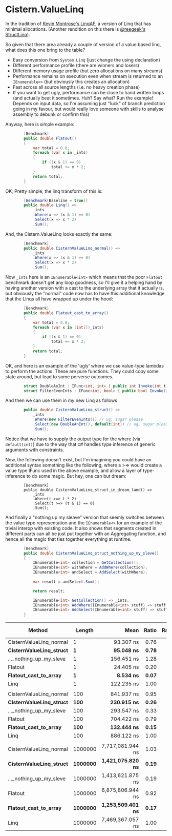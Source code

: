 # Cistern.ValueLinq

In the tradition of [Kevin Montrose's LinqAF](https://github.com/kevin-montrose/LinqAF), a version of Linq that has minimal allocations. (Another rendition on this there is [@reegeek's StructLinq](https://github.com/reegeek/StructLinq)).

So given that there area already a couple of version of a value based linq, what does this one bring to the table?

- Easy conversion from `System.Linq` (just change the using declaration)
- Different performance profile (there are winners and losers)
- Different memory usage profile (but zero allocations on many streams)
- Performance remains on execution even when stream is returned to an `IEnumerable<>` (but obviously this creates an allocation)
- Fast across all source lengths (i.e. no heavy creation phase)
- If you want to get ugly, performance can be close to hand written loops (and actually beat it sometimes. Huh? Say what? Run the example! Depends on input data, so I'm assuming just "luck" of branch prediction going in my favour, but would really love someone with skills to analyse assembly to debunk or confirm this)

Anyway, here is simple example:


```csharp
        [Benchmark]
        public double Flatout()
        {
            var total = 0.0;
            foreach (var x in _ints)
            {
                if ((x & 1) == 0)
                    total += x * 2;
            }
            return total;
        }
```

OK; Pretty simple, the linq transform of this is:

```csharp
        [Benchmark(Baseline = true)]
        public double Linq() =>
            _ints
            .Where(x => (x & 1) == 0)
            .Select(x => x * 2)
            .Sum();
```

And, the Cistern.ValueLinq looks exactly the same:

```csharp
        [Benchmark]
        public double CisternValueLinq_normal() =>
            _ints
            .Where(x => (x & 1) == 0)
            .Select(x => x * 2)
            .Sum();
```

Now `_ints` here is an `IEnumerable<int>` which means that the poor `Flatout` benchmark doesn't get any loop goodness, so I'll give it a helping hand by having another version with a cast to the underlying array that it actually is, but obviously the "normal" code now has to have this additional knowledge that the Linqs all have wrapped up under the hood:

```csharp
        [Benchmark]
        public double Flatout_cast_to_array()
        {
            var total = 0.0;
            foreach (var x in (int[])_ints)
            {
                if ((x & 1) == 0)
                    total += x * 2;
            }
            return total;
        }
```

OK, and here is an example of the 'ugly' where we use value-type lambdas to perform the actions. These are pure functions. They could copy some state around, but lead to some perverse outcomes.

```csharp
        struct DoubleAnInt : IFunc<int, int> { public int Invoke(int t) => t * 2; } 
        struct FilterEvenInts : IFunc<int, bool> { public bool Invoke(int t) => (t & 1) == 0; }
```

And then we can use them in my new Linq as follows

```csharp
        public double CisternValueLinq_struct() =>
            _ints
            .Where(new FilterEvenInts()) // ug, sugar please
            .Select(new DoubleAnInt(), default(int)) // ug, sugar please + better type inference...
            .Sum();
```

Notice that we have to supply the output type for the where (via `default(int)`) due to the way that c# handles type inference of generic arguments with constraints.

Now, the following doesn't exist, but I'm imagining you could have an additional syntax something like the following, where a >=> would create a value type IFunc used in the above example, and allow a layer of type-inference to do some magic. But hey, one can but dream:

```
        [Benchmark]
        public double CisternValueLinq_struct_in_dream_land() =>
            _ints
            .Where(t >=> t * 2)
            .Select(t >=> (t & 1) == 0)
            .Sum();
```

And finally a "nothing up my sleave" version that seemly switches between the value type representation and the `IEnumerable<>` for an example of the trivial interop with existing code. It also shows that segments created in different parts can all be just put together with an Aggregating function, and hence all the magic that ties together everything at runtime.

```csharp
        [Benchmark]
        public double CisternValueLinq_struct_nothing_up_my_sleve()
        {
            IEnumerable<int> collection = GetCollection();
            IEnumerable<int> withWhere = AddWhere(collection);
            IEnumerable<int> andSelect = AddSelect(withWhere);
            
            var result = andSelect.Sum();

            return result;

            IEnumerable<int> GetCollection() => _ints;
            IEnumerable<int> AddWhere(IEnumerable<int> stuff) => stuff.Where(new FilterEvenInts());
            IEnumerable<int> AddSelect(IEnumerable<int> stuff) => stuff.Select(new DoubleAnInt(), default(int));
        }
```

|                  Method |  Length |             Mean | Ratio | RatioSD |  Gen 0 | Gen 1 | Gen 2 | Allocated |
|------------------------ |-------- |-----------------:|------:|--------:|-------:|------:|------:|----------:|
| CisternValueLinq_normal |       1 |        93.307 ns |  0.76 |    0.01 |      - |     - |     - |         - |
| **CisternValueLinq_struct** |       **1** |        **95.048 ns** |  **0.78** |    0.01 |      - |     - |     - |         - |
| ..._nothing_up_my_sleve |       1 |       156.451 ns |  1.28 |    0.02 | 0.0153 |     - |     - |      64 B |
|                 Flatout |       1 |        24.405 ns |  0.20 |    0.00 | 0.0076 |     - |     - |      32 B |
|   **Flatout_cast_to_array** |       **1** |         **8.534 ns** |  **0.07** |    0.00 |      - |     - |     - |         - |
|                    Linq |       1 |       122.235 ns |  1.00 |    0.00 | 0.0248 |     - |     - |     104 B |
|                         |         |                  |       |         |        |       |       |           |
| CisternValueLinq_normal |     100 |       841.937 ns |  0.95 |    0.03 |      - |     - |     - |         - |
| **CisternValueLinq_struct** |     **100** |       **230.915 ns** |  **0.26** |    **0.01** |      - |     - |     - |         - |
| ..._nothing_up_my_sleve |     100 |       293.547 ns |  0.33 |    0.01 | 0.0153 |     - |     - |      64 B |
|                 Flatout |     100 |       704.422 ns |  0.79 |    0.03 | 0.0076 |     - |     - |      32 B |
|   **Flatout_cast_to_array** |     **100** |       **132.444 ns** |  **0.15** |    **0.00** |      - |     - |     - |         - |
|                    Linq |     100 |       886.122 ns |  1.00 |    0.00 | 0.0248 |     - |     - |     104 B |
|                         |         |                  |       |         |        |       |       |           |
| CisternValueLinq_normal | 1000000 | 7,717,081.944 ns |  1.03 |    0.04 |      - |     - |     - |         - |
| **CisternValueLinq_struct** | **1000000** | **1,421,075.820 ns** |  **0.19** |    0.01 |      - |     - |     - |         - |
| ..._nothing_up_my_sleve | 1000000 | 1,413,621.875 ns |  0.19 |    0.00 |      - |     - |     - |      68 B |
|                 Flatout | 1000000 | 6,875,806.944 ns |  0.92 |    0.04 |      - |     - |     - |      32 B |
|   **Flatout_cast_to_array** | **1000000** | **1,253,509.401 ns** |  **0.17** |    0.00 |      - |     - |     - |       3 B |
|                    Linq | 1000000 | 7,469,367.057 ns |  1.00 |    0.00 |      - |     - |     - |     104 B |

